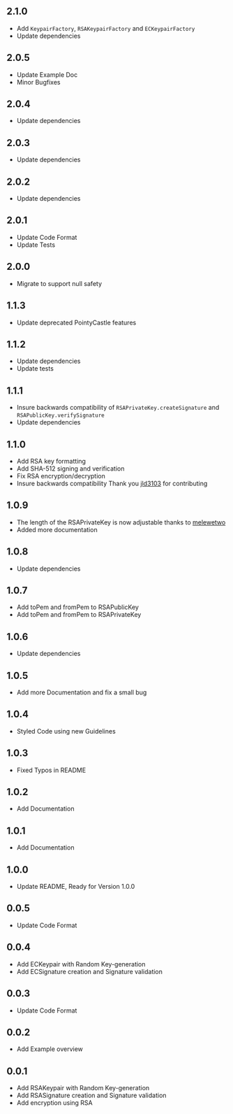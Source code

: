 ## 2.1.0
- Add `KeypairFactory`, `RSAKeypairFactory` and `ECKeypairFactory`
- Update dependencies
 
## 2.0.5
- Update Example Doc
- Minor Bugfixes

## 2.0.4
- Update dependencies

## 2.0.3
- Update dependencies

## 2.0.2
- Update dependencies

## 2.0.1
- Update Code Format
- Update Tests

## 2.0.0
- Migrate to support null safety

## 1.1.3
- Update deprecated PointyCastle features

## 1.1.2
- Update dependencies
- Update tests

## 1.1.1
- Insure backwards compatibility of `RSAPrivateKey.createSignature` and `RSAPublicKey.verifySignature`
- Update dependencies

## 1.1.0
- Add RSA key formatting
- Add SHA-512 signing and verification
- Fix RSA encryption/decryption
- Insure backwards compatibility
Thank you [jld3103](https://github.com/jld3103) for contributing

## 1.0.9
- The length of the RSAPrivateKey is now adjustable thanks to [melewetwo](https://github.com/melewetwo)
- Added more documentation

## 1.0.8
- Update dependencies

## 1.0.7
- Add toPem and fromPem to RSAPublicKey
- Add toPem and fromPem to RSAPrivateKey

## 1.0.6
- Update dependencies

## 1.0.5
- Add more Documentation and fix a small bug

## 1.0.4
- Styled Code using new Guidelines 

## 1.0.3
- Fixed Typos in README

## 1.0.2
- Add Documentation

## 1.0.1
- Add Documentation

## 1.0.0
- Update README, Ready for Version 1.0.0

## 0.0.5
- Update Code Format

## 0.0.4
- Add ECKeypair with Random Key-generation
- Add ECSignature creation and Signature validation

## 0.0.3
- Update Code Format

## 0.0.2
- Add Example overview

## 0.0.1
- Add RSAKeypair with Random Key-generation
- Add RSASignature creation and Signature validation
- Add encryption using RSA 
